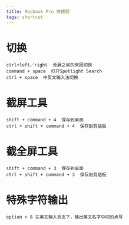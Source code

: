 ```yaml
---
title: Macbook Pro 快捷键
tags: shortcut
---
```


# 切换

```plain
ctrl+left／right  全屏之间的来回切换
command + space  打开Spotlight Search
ctrl + space  中英文输入法切换
```

# 截屏工具

```plain
shift + command + 4  保存到桌面
ctrl + shift + command + 4  保存到剪贴板
```

# 截全屏工具

```plain
shift + command + 3  保存到桌面
ctrl + shift + command + 3  保存到剪贴板
```

# 特殊字符输出

```plain
option + 8 在英文输入状态下，输出英文名字中间的点号
```